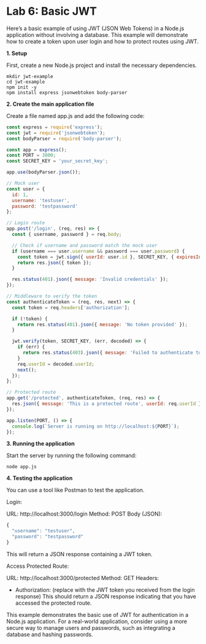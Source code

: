 # Lab 6: Basic JWT

Here’s a basic example of using JWT (JSON Web Tokens) in a Node.js application without involving a database. This example will demonstrate how to create a token upon user login and how to protect routes using JWT.

**1. Setup**

First, create a new Node.js project and install the necessary dependencies.

```shell
mkdir jwt-example
cd jwt-example
npm init -y
npm install express jsonwebtoken body-parser
```

**2. Create the main application file**

Create a file named app.js and add the following code:

```js
const express = require('express');
const jwt = require('jsonwebtoken');
const bodyParser = require('body-parser');

const app = express();
const PORT = 3000;
const SECRET_KEY = 'your_secret_key';

app.use(bodyParser.json());

// Mock user
const user = {
  id: 1,
  username: 'testuser',
  password: 'testpassword'
};

// Login route
app.post('/login', (req, res) => {
  const { username, password } = req.body;

  // Check if username and password match the mock user
  if (username === user.username && password === user.password) {
    const token = jwt.sign({ userId: user.id }, SECRET_KEY, { expiresIn: '1h' });
    return res.json({ token });
  }

  res.status(401).json({ message: 'Invalid credentials' });
});

// Middleware to verify the token
const authenticateToken = (req, res, next) => {
  const token = req.headers['authorization'];

  if (!token) {
    return res.status(401).json({ message: 'No token provided' });
  }

  jwt.verify(token, SECRET_KEY, (err, decoded) => {
    if (err) {
      return res.status(403).json({ message: 'Failed to authenticate token' });
    }
    req.userId = decoded.userId;
    next();
  });
};

// Protected route
app.get('/protected', authenticateToken, (req, res) => {
  res.json({ message: 'This is a protected route', userId: req.userId });
});

app.listen(PORT, () => {
  console.log(`Server is running on http://localhost:${PORT}`);
});

```

**3. Running the application**

Start the server by running the following command:

```shell
node app.js
```

**4. Testing the application**

You can use a tool like Postman to test the application.

Login:

URL: http://localhost:3000/login
Method: POST
Body (JSON):

```js
{
  "username": "testuser",
  "password": "testpassword"
}

```

This will return a JSON response containing a JWT token.

Access Protected Route:

URL: http://localhost:3000/protected
Method: GET
Headers:
- Authorization: <token> (replace <token> with the JWT token you received from the login response)
This should return a JSON response indicating that you have accessed the protected route.


This example demonstrates the basic use of JWT for authentication in a Node.js application. For a real-world application, consider using a more secure way to manage users and passwords, such as integrating a database and hashing passwords.